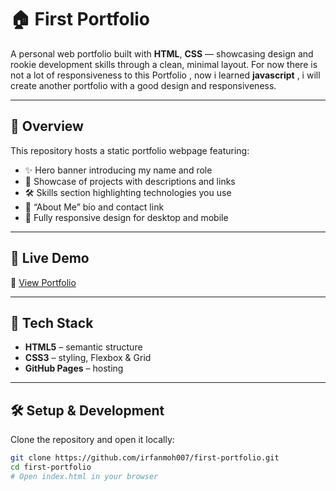 # 🏠 First Portfolio

A personal web portfolio built with **HTML**, **CSS** — showcasing design and rookie development skills through a clean, minimal layout.
For now there is not a lot of responsiveness to this Portfolio , now i learned **javascript** , i will create another portfolio with a good design and responsiveness.

---

## 🎯 Overview

This repository hosts a static portfolio webpage featuring:

- ✨ Hero banner introducing my name and role  
- 📂 Showcase of projects with descriptions and links  
- 🛠️ Skills section highlighting technologies you use  
- 👤 “About Me” bio and contact link  
- 📱 Fully responsive design for desktop and mobile  

---

## 🚀 Live Demo

🔗 [View Portfolio](https://irfanmoh007.github.io/first-portfolio/)

---

## 🧱 Tech Stack

- **HTML5** – semantic structure  
- **CSS3** – styling, Flexbox & Grid   
- **GitHub Pages** – hosting  

---

## 🛠️ Setup & Development

Clone the repository and open it locally:

```bash
git clone https://github.com/irfanmoh007/first-portfolio.git
cd first-portfolio
# Open index.html in your browser


